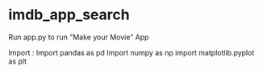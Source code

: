 # imdb_app_search

Run app.py to run "Make your Movie" App

Import : 
Import pandas as pd 
Import numpy as np 
import matplotlib.pyplot as plt 

